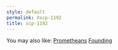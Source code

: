 ```yaml
---
style: default
permalink: Xscp-1192
title: scp-1192
---
```

You may also like:
[Prometheans](http://scp-wiki.net/prometheans)
[Founding](http://scp-wiki.net/founding)